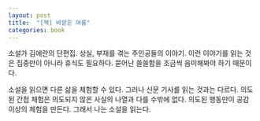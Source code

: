 ```yaml
---
layout: post
title:  "[책] 바깥은 여름"
categories: book
---
```


소설가 김애란의 단편집. 상실, 부재를 겪는 주인공들의 이야기. 이런 이야기를 읽는 것은 집중만이 아니라 휴식도 필요하다. 묻어난 쓸쓸함을 조금씩 음미해봐야 하기 때문이다.

소설을 읽으면 다른 삶을 체험할 수 있다. 그러나 신문 기사를 읽는 것과는 다르다. 의도된 간접 체험은 의도되지 않은 사실의 나열과 다를 수밖에 없다. 의도된 행동만이 공감 이상의 체험을 만든다. 그래서 나는 소설을 읽는다.